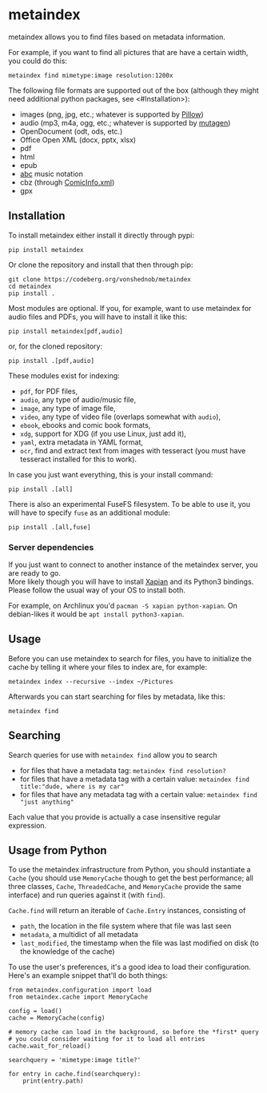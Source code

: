 # metaindex

metaindex allows you to find files based on metadata information.

For example, if you want to find all pictures that are have a certain width,
you could do this:

    metaindex find mimetype:image resolution:1200x

The following file formats are supported out of the box (although they might
need additional python packages, see <#Installation>):

 - images (png, jpg, etc.; whatever is supported by [Pillow](https://python-pillow.org/))
 - audio (mp3, m4a, ogg, etc.; whatever is supported by [mutagen](https://mutagen.readthedocs.io/))
 - OpenDocument (odt, ods, etc.)
 - Office Open XML (docx, pptx, xlsx)
 - pdf
 - html
 - epub
 - [abc](https://abcnotation.com/) music notation
 - cbz (through [ComicInfo.xml](https://github.com/anansi-project/comicinfo))
 - gpx


## Installation

To install metaindex either install it directly through pypi:

    pip install metaindex

Or clone the repository and install that then through pip:

    git clone https://codeberg.org/vonshednob/metaindex
    cd metaindex
    pip install .

Most modules are optional. If you, for example, want to use metaindex for audio
files and PDFs, you will have to install it like this:

    pip install metaindex[pdf,audio]

or, for the cloned repository:

    pip install .[pdf,audio]

These modules exist for indexing:

 - `pdf`, for PDF files,
 - `audio`, any type of audio/music file,
 - `image`, any type of image file,
 - `video`, any type of video file (overlaps somewhat with `audio`),
 - `ebook`, ebooks and comic book formats,
 - `xdg`, support for XDG (if you use Linux, just add it),
 - `yaml`, extra metadata in YAML format,
 - `ocr`, find and extract text from images with tesseract (you must have
   tesseract installed for this to work).

In case you just want everything, this is your install command:

    pip install .[all]

There is also an experimental FuseFS filesystem. To be able to use it, you
will have to specify ``fuse`` as an additional module:

    pip install .[all,fuse]


### Server dependencies

If you just want to connect to another instance of the metaindex server,
you are ready to go.  
More likely though you will have to install [Xapian](https://xapian.org/)
and its Python3 bindings. Please follow the usual way of your OS to install
both.

For example, on Archlinux you'd `pacman -S xapian python-xapian`. On
debian-likes it would be `apt install python3-xapian`.


## Usage

Before you can use metaindex to search for files, you have to initialize the
cache by telling it where your files to index are, for example:

    metaindex index --recursive --index ~/Pictures

Afterwards you can start searching for files by metadata, like this:

    metaindex find


## Searching

Search queries for use with `metaindex find` allow you to search

 - for files that have a metadata tag: `metaindex find resolution?`
 - for files that have a metadata tag with a certain value: `metaindex find title:"dude, where is my car"`
 - for files that have any metadata tag with a certain value: `metaindex find "just anything"`

Each value that you provide is actually a case insensitive regular expression.


## Usage from Python

To use the metaindex infrastructure from Python, you should instantiate a
`Cache` (you should use `MemoryCache` though to get the best performance; all
three classes, `Cache`, `ThreadedCache`, and `MemoryCache` provide the same
interface) and run queries against it (with `find`).

`Cache.find` will return an iterable of `Cache.Entry` instances, consisting of

 - `path`, the location in the file system where that file was last seen
 - `metadata`, a multidict of all metadata
 - `last_modified`, the timestamp when the file was last modified on disk (to
   the knowledge of the cache)

To use the user's preferences, it's a good idea to load their configuration.
Here's an example snippet that'll do both things:

    from metaindex.configuration import load
    from metaindex.cache import MemoryCache

    config = load()
    cache = MemoryCache(config)

    # memory cache can load in the background, so before the *first* query
    # you could consider waiting for it to load all entries
    cache.wait_for_reload()

    searchquery = 'mimetype:image title?'

    for entry in cache.find(searchquery):
        print(entry.path)

